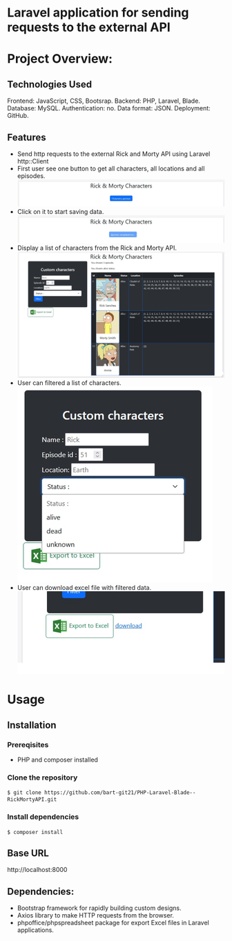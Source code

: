 # Laravel application for sending requests to the external API

# Project Overview:

## Technologies Used
Frontend: JavaScript, CSS, Bootsrap.
Backend: PHP, Laravel, Blade.
Database: MySQL.
Authentication: no.
Data format: JSON.
Deployment: GitHub.

## Features
- Send http requests to the external Rick and Morty API using Laravel http::Client
- First user see one button to get all characters, all locations and all episodes.
![screen](https://github.com/bart-git21/PHP-Laravel-Blade--RickMortyAPI/blob/main/public/images/intro.jpg)
- Click on it to start saving data.
![screen](https://github.com/bart-git21/PHP-Laravel-Blade--RickMortyAPI/blob/main/public/images/loading.jpg)
- Display a list of characters from the Rick and Morty API.
![screen](https://github.com/bart-git21/PHP-Laravel-Blade--RickMortyAPI/blob/main/public/images/result.jpg)
- User can filtered a list of characters.
![screen](https://github.com/bart-git21/PHP-Laravel-Blade--RickMortyAPI/blob/main/public/images/filter.jpg)
- User can download excel file with filtered data.
![screen](https://github.com/bart-git21/PHP-Laravel-Blade--RickMortyAPI/blob/main/public/images/excel.jpg)

# Usage

## Installation
### Prereqisites
- PHP and composer installed
### Clone the repository
```
$ git clone https://github.com/bart-git21/PHP-Laravel-Blade--RickMortyAPI.git
```
### Install dependencies
```
$ composer install
```
## Base URL
http://localhost:8000

## Dependencies:
- Bootstrap framework for rapidly building custom designs.
- Axios library to make HTTP requests from the browser.
- phpoffice/phpspreadsheet package for export Excel files in Laravel applications.
